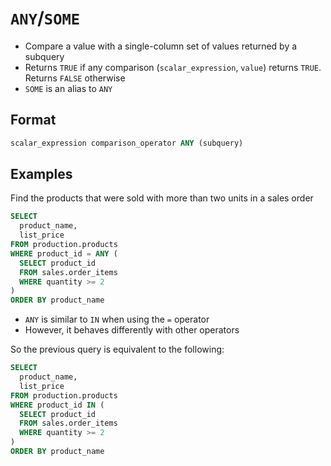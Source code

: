 # `ANY`/`SOME`

- Compare a value with a single-column set of values returned by a subquery
- Returns `TRUE` if any comparison (`scalar_expression`, `value`) returns `TRUE`. Returns `FALSE` otherwise
- `SOME` is an alias to `ANY`

## Format

```sql
scalar_expression comparison_operator ANY (subquery)
```

## Examples

Find the products that were sold with more than two units in a sales order

```sql
SELECT
  product_name,
  list_price
FROM production.products
WHERE product_id = ANY (
  SELECT product_id
  FROM sales.order_items
  WHERE quantity >= 2
)
ORDER BY product_name
```

- `ANY` is similar to `IN` when using the `=` operator
- However, it behaves differently with other operators

So the previous query is equivalent to the following:

```sql
SELECT
  product_name,
  list_price
FROM production.products
WHERE product_id IN (
  SELECT product_id
  FROM sales.order_items
  WHERE quantity >= 2
)
ORDER BY product_name
```
